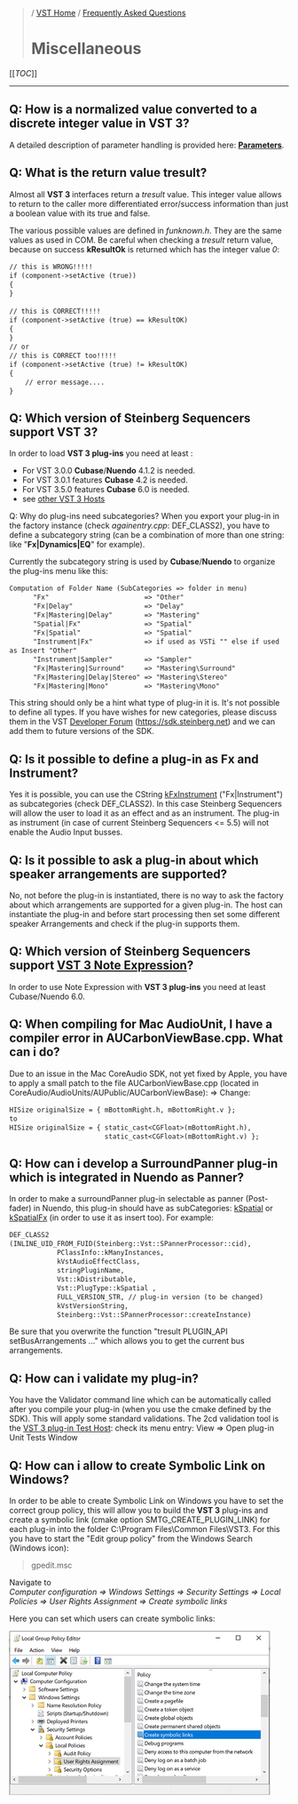 >/ [VST Home](../../index.md) / [Frequently Asked Questions](../FAQ/Index.md)
>
># Miscellaneous

[[_TOC_]]

---

## Q: How is a normalized value converted to a discrete integer value in VST 3?

A detailed description of parameter handling is provided here: [**Parameters**](../Technical+Documentation/Parameters+Automation/Index.md).

## Q: What is the return value tresult?

Almost all **VST 3** interfaces return a *tresult* value. This integer value allows to return to the caller more differentiated error/success information than just a boolean value with its true and false.

The various possible values are defined in *funknown.h*. They are the same values as used in COM. Be careful when checking a *tresult* return value, because on success **kResultOk** is returned which has the integer value *0*:

```
// this is WRONG!!!!!
if (component->setActive (true))
{
}
 
// this is CORRECT!!!!!
if (component->setActive (true) == kResultOK)
{
}
// or
// this is CORRECT too!!!!!
if (component->setActive (true) != kResultOK)
{
    // error message....
}
```

## Q: Which version of Steinberg Sequencers support VST 3?

In order to load **VST 3 plug-ins** you need at least :

- For VST 3.0.0 **Cubase**/**Nuendo** 4.1.2 is needed.
- For VST 3.0.1 features **Cubase** 4.2 is needed.
- For VST 3.5.0 features **Cubase** 6.0 is needed.
- see [other VST 3 Hosts](../What+is+VST/Use+cases.md#examples-of-vst-3-host-applications)

Q: Why do plug-ins need subcategories?
When you export your plug-in in the factory instance (check *againentry.cpp*: DEF_CLASS2), you have to define a subcategory string (can be a combination of more than one string: like "**Fx|Dynamics|EQ**" for example).

Currently the subcategory string is used by **Cubase**/**Nuendo** to organize the plug-ins menu like this:

```
Computation of Folder Name (SubCategories => folder in menu)
      "Fx"                        => "Other"
      "Fx|Delay"                  => "Delay"
      "Fx|Mastering|Delay"        => "Mastering"
      "Spatial|Fx"                => "Spatial"
      "Fx|Spatial"                => "Spatial"
      "Instrument|Fx"             => if used as VSTi "" else if used as Insert "Other"
      "Instrument|Sampler"        => "Sampler"
      "Fx|Mastering|Surround"     => "Mastering\Surround"
      "Fx|Mastering|Delay|Stereo" => "Mastering\Stereo"
      "Fx|Mastering|Mono"         => "Mastering\Mono"
```

This string should only be a hint what type of plug-in it is. It's not possible to define all types. If you have wishes for new categories, please discuss them in the VST [Developer Forum](../Forum/Index.html) (<https://sdk.steinberg.net>) and we can add them to future versions of the SDK.

## Q: Is it possible to define a plug-in as Fx and Instrument?

Yes it is possible, you can use the CString [kFxInstrument](https://steinbergmedia.github.io/vst3_doc/vstinterfaces/group__plugType.html#gabe030351fd22d14dad35c817e1849f59) ("Fx|Instrument") as subcategories (check DEF_CLASS2). In this case Steinberg Sequencers will allow the user to load it as an effect and as an instrument. The plug-in as instrument (in case of current Steinberg Sequencers <= 5.5) will not enable the Audio Input busses.

## Q: Is it possible to ask a plug-in about which speaker arrangements are supported?

No, not before the plug-in is instantiated, there is no way to ask the factory about which arrangements are supported for a given plug-in. The host can instantiate the plug-in and before start processing then set some different speaker Arrangements and check if the plug-in supports them.

## Q: Which version of Steinberg Sequencers support [VST 3 Note Expression](../Technical+Documentation/Change+History/3.5.0/INoteExpressionController.md)?

In order to use Note Expression with **VST 3 plug-ins** you need at least Cubase/Nuendo 6.0.

## Q: When compiling for Mac AudioUnit, I have a compiler error in AUCarbonViewBase.cpp. What can i do?

Due to an issue in the Mac CoreAudio SDK, not yet fixed by Apple, you have to apply a small patch to the file AUCarbonViewBase.cpp (located in CoreAudio/AudioUnits/AUPublic/AUCarbonViewBase):
=> Change:

```
HISize originalSize = { mBottomRight.h, mBottomRight.v };
to
HISize originalSize = { static_cast<CGFloat>(mBottomRight.h),
                        static_cast<CGFloat>(mBottomRight.v) };
```

## Q: How can i develop a SurroundPanner plug-in which is integrated in Nuendo as Panner?

In order to make a surroundPanner plug-in selectable as panner (Post-fader) in Nuendo, this plug-in should have as subCategories: [kSpatial](https://steinbergmedia.github.io/vst3_doc/vstinterfaces/group__plugType.html#gaa334568999d986b4e50627646e51a8b4) or [kSpatialFx](https://steinbergmedia.github.io/vst3_doc/vstinterfaces/group__plugType.html#ga9439d03e5e14fb7a35976d2e37f34e31) (in order to use it as insert too). For example:

```
DEF_CLASS2 (INLINE_UID_FROM_FUID(Steinberg::Vst::SPannerProcessor::cid),
            PClassInfo::kManyInstances,
            kVstAudioEffectClass,
            stringPluginName,
            Vst::kDistributable,
            Vst::PlugType::kSpatial ,
            FULL_VERSION_STR, // plug-in version (to be changed)
            kVstVersionString,
            Steinberg::Vst::SPannerProcessor::createInstance)
```

Be sure that you overwrite the function "tresult PLUGIN_API setBusArrangements ..." which allows you to get the current bus arrangements.

## Q: How can i validate my plug-in?

You have the Validator command line which can be automatically called after you compile your plug-in (when you use the cmake defined by the SDK). This will apply some standard validations. The 2cd validation tool is the [VST 3 plug-in Test Host](../What+is+the+VST+3+SDK/Plug-in+Test+Host.md): check its menu entry: View => Open plug-in Unit Tests Window

## Q: How can i allow to create Symbolic Link on Windows?

In order to be able to create Symbolic Link on Windows you have to set the correct group policy, this will allow you to build the **VST 3** plug-ins and create a symbolic link (cmake option SMTG_CREATE_PLUGIN_LINK) for each plug-in into the folder C:\Program Files\Common Files\VST3. For this you have to start the "Edit group policy" from the Windows Search (Windows icon):
>gpedit.msc

Navigate to<br>
*Computer configuration => Windows Settings => Security Settings => Local Policies => User Rights Assignment => Create symbolic links*

Here you can set which users can create symbolic links:

![faq_1](../../resources/faq_1.png)